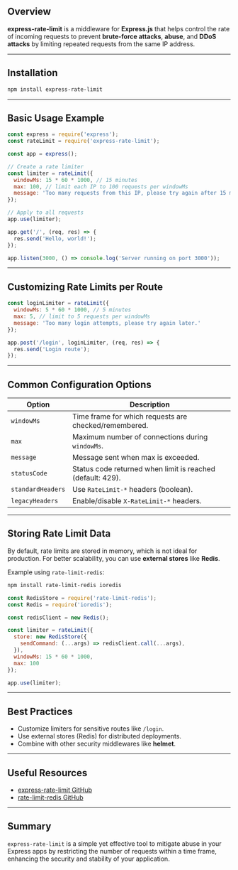 ## Overview
**express-rate-limit** is a middleware for **Express.js** that helps control the rate of incoming requests to prevent **brute-force attacks**, **abuse**, and **DDoS attacks** by limiting repeated requests from the same IP address.

---

## Installation
```bash
npm install express-rate-limit
```

---

## Basic Usage Example
```javascript
const express = require('express');
const rateLimit = require('express-rate-limit');

const app = express();

// Create a rate limiter
const limiter = rateLimit({
  windowMs: 15 * 60 * 1000, // 15 minutes
  max: 100, // limit each IP to 100 requests per windowMs
  message: 'Too many requests from this IP, please try again after 15 minutes.'
});

// Apply to all requests
app.use(limiter);

app.get('/', (req, res) => {
  res.send('Hello, world!');
});

app.listen(3000, () => console.log('Server running on port 3000'));
```

---

## Customizing Rate Limits per Route
```javascript
const loginLimiter = rateLimit({
  windowMs: 5 * 60 * 1000, // 5 minutes
  max: 5, // limit to 5 requests per windowMs
  message: 'Too many login attempts, please try again later.'
});

app.post('/login', loginLimiter, (req, res) => {
  res.send('Login route');
});
```

---

## Common Configuration Options
| Option         | Description                             |
|----------------|-----------------------------------------|
| `windowMs`     | Time frame for which requests are checked/remembered. |
| `max`          | Maximum number of connections during `windowMs`. |
| `message`      | Message sent when max is exceeded.      |
| `statusCode`   | Status code returned when limit is reached (default: 429). |
| `standardHeaders` | Use `RateLimit-*` headers (boolean). |
| `legacyHeaders`   | Enable/disable `X-RateLimit-*` headers. |

---

## Storing Rate Limit Data
By default, rate limits are stored in memory, which is not ideal for production. For better scalability, you can use **external stores** like **Redis**.

Example using `rate-limit-redis`:
```bash
npm install rate-limit-redis ioredis
```

```javascript
const RedisStore = require('rate-limit-redis');
const Redis = require('ioredis');

const redisClient = new Redis();

const limiter = rateLimit({
  store: new RedisStore({
    sendCommand: (...args) => redisClient.call(...args),
  }),
  windowMs: 15 * 60 * 1000,
  max: 100
});

app.use(limiter);
```

---

## Best Practices
- Customize limiters for sensitive routes like `/login`.
- Use external stores (Redis) for distributed deployments.
- Combine with other security middlewares like **helmet**.

---

## Useful Resources
- [express-rate-limit GitHub](https://github.com/nfriedly/express-rate-limit)
- [rate-limit-redis GitHub](https://github.com/wyattjoh/rate-limit-redis)

---

## Summary
`express-rate-limit` is a simple yet effective tool to mitigate abuse in your Express apps by restricting the number of requests within a time frame, enhancing the security and stability of your application.
